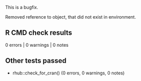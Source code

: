 This is a bugfix.

Removed reference to object, that did not exist in environment.

## R CMD check results
0 errors | 0 warnings | 0 notes

## Other tests passed
- rhub::check_for_cran() (0 errors, 0 warnings, 0 notes)